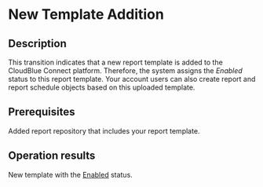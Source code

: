 # New Template Addition
## Description
This transition indicates that a new report template is added to the CloudBlue Connect platform. Therefore, the system assigns the *Enabled* status to this report template. Your account users can also create report and report schedule objects based on this uploaded template.
## Prerequisites
Added report repository that includes your report template.
## Operation results
New template with the [Enabled](s-a-enabled.html) status.

